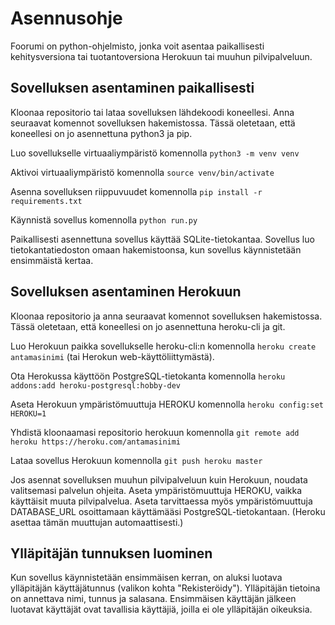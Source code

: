 # Asennusohje

Foorumi on python-ohjelmisto, jonka voit asentaa paikallisesti kehitysversiona tai tuotantoversiona Herokuun tai muuhun pilvipalveluun.

## Sovelluksen asentaminen paikallisesti

Kloonaa repositorio tai lataa sovelluksen lähdekoodi koneellesi. Anna seuraavat komennot sovelluksen hakemistossa. Tässä oletetaan, että koneellesi on jo asennettuna python3 ja pip.

Luo sovellukselle virtuaaliympäristö komennolla `python3 -m venv venv`

Aktivoi virtuaaliympäristö komennolla `source venv/bin/activate`

Asenna sovelluksen riippuvuudet komennolla `pip install -r requirements.txt`

Käynnistä sovellus komennolla `python run.py`

Paikallisesti asennettuna sovellus käyttää SQLite-tietokantaa. Sovellus luo tietokantatiedoston omaan hakemistoonsa, kun sovellus käynnistetään ensimmäistä kertaa.

## Sovelluksen asentaminen Herokuun

Kloonaa repositorio ja anna seuraavat komennot sovelluksen hakemistossa. Tässä oletetaan, että koneellesi on jo asennettuna heroku-cli ja git.

Luo Herokuun paikka sovellukselle heroku-cli:n komennolla `heroku create antamasinimi` (tai Herokun web-käyttöliittymästä).

Ota Herokussa käyttöön PostgreSQL-tietokanta komennolla `heroku addons:add heroku-postgresql:hobby-dev`

Aseta Herokuun ympäristömuuttuja HEROKU komennolla `heroku config:set HEROKU=1`

Yhdistä kloonaamasi repositorio herokuun komennolla `git remote add heroku https://heroku.com/antamasinimi`

Lataa sovellus Herokuun komennolla `git push heroku master`

Jos asennat sovelluksen muuhun pilvipalveluun kuin Herokuun, noudata valitsemasi palvelun ohjeita. Aseta ympäristömuuttuja HEROKU, vaikka käyttäisit muuta pilvipalvelua. Aseta tarvittaessa myös ympäristömuuttuja DATABASE_URL osoittamaan käyttämääsi PostgreSQL-tietokantaan. (Heroku asettaa tämän muuttujan automaattisesti.)

## Ylläpitäjän tunnuksen luominen

Kun sovellus käynnistetään ensimmäisen kerran, on aluksi luotava ylläpitäjän käyttäjätunnus (valikon kohta "Rekisteröidy"). Ylläpitäjän tietoina on annettava nimi, tunnus ja salasana. Ensimmäisen käyttäjän jälkeen luotavat käyttäjät ovat tavallisia käyttäjiä, joilla ei ole ylläpitäjän oikeuksia.
